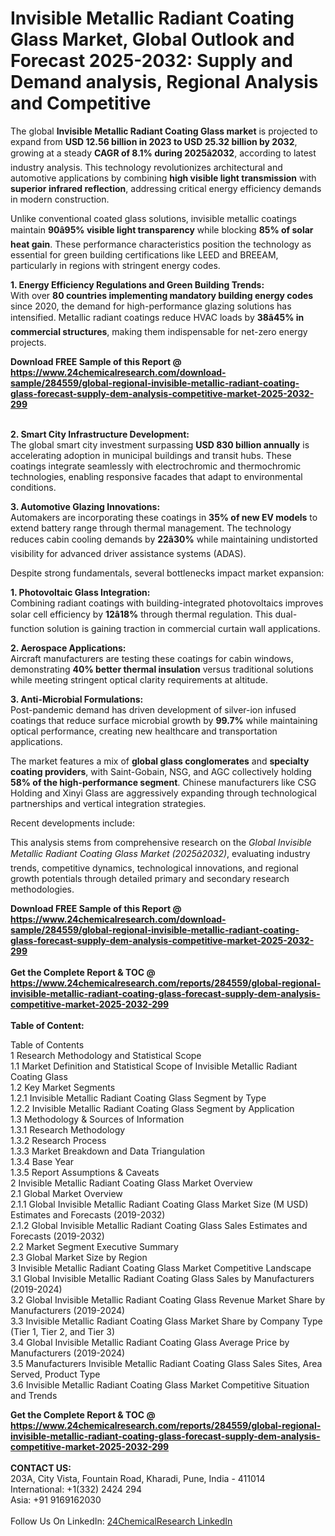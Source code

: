 <h1>Invisible Metallic Radiant Coating Glass Market, Global Outlook and Forecast 2025-2032: Supply and Demand analysis, Regional Analysis and Competitive</h1><p>The global <strong>Invisible Metallic Radiant Coating Glass market</strong> is projected to expand from <strong>USD 12.56 billion in 2023 to USD 25.32 billion by 2032</strong>, growing at a steady <strong>CAGR of 8.1% during 2025â2032</strong>, according to latest industry analysis. This technology revolutionizes architectural and automotive applications by combining <strong>high visible light transmission</strong> with <strong>superior infrared reflection</strong>, addressing critical energy efficiency demands in modern construction.</p><p>Unlike conventional coated glass solutions, invisible metallic coatings maintain <strong>90â95% visible light transparency</strong> while blocking <strong>85% of solar heat gain</strong>. These performance characteristics position the technology as essential for green building certifications like LEED and BREEAM, particularly in regions with stringent energy codes.</p><p><strong>1. Energy Efficiency Regulations and Green Building Trends:</strong><br>
With over <strong>80 countries implementing mandatory building energy codes</strong> since 2020, the demand for high-performance glazing solutions has intensified. Metallic radiant coatings reduce HVAC loads by <strong>38â45% in commercial structures</strong>, making them indispensable for net-zero energy projects.</p><div><b>Download FREE Sample of this Report @ 
            <a href="https://www.24chemicalresearch.com/download-sample/284559/global-regional-invisible-metallic-radiant-coating-glass-forecast-supply-dem-analysis-competitive-market-2025-2032-299">
            https://www.24chemicalresearch.com/download-sample/284559/global-regional-invisible-metallic-radiant-coating-glass-forecast-supply-dem-analysis-competitive-market-2025-2032-299</a></b></div><br><p><strong>2. Smart City Infrastructure Development:</strong><br>
The global smart city investment surpassing <strong>USD 830 billion annually</strong> is accelerating adoption in municipal buildings and transit hubs. These coatings integrate seamlessly with electrochromic and thermochromic technologies, enabling responsive facades that adapt to environmental conditions.</p><p><strong>3. Automotive Glazing Innovations:</strong><br>
Automakers are incorporating these coatings in <strong>35% of new EV models</strong> to extend battery range through thermal management. The technology reduces cabin cooling demands by <strong>22â30%</strong> while maintaining undistorted visibility for advanced driver assistance systems (ADAS).</p><p>Despite strong fundamentals, several bottlenecks impact market expansion:</p><p><strong>1. Photovoltaic Glass Integration:</strong><br>
Combining radiant coatings with building-integrated photovoltaics improves solar cell efficiency by <strong>12â18%</strong> through thermal regulation. This dual-function solution is gaining traction in commercial curtain wall applications.</p><p><strong>2. Aerospace Applications:</strong><br>
Aircraft manufacturers are testing these coatings for cabin windows, demonstrating <strong>40% better thermal insulation</strong> versus traditional solutions while meeting stringent optical clarity requirements at altitude.</p><p><strong>3. Anti-Microbial Formulations:</strong><br>
Post-pandemic demand has driven development of silver-ion infused coatings that reduce surface microbial growth by <strong>99.7%</strong> while maintaining optical performance, creating new healthcare and transportation applications.</p><p>The market features a mix of <strong>global glass conglomerates</strong> and <strong>specialty coating providers</strong>, with Saint-Gobain, NSG, and AGC collectively holding <strong>58% of the high-performance segment</strong>. Chinese manufacturers like CSG Holding and Xinyi Glass are aggressively expanding through technological partnerships and vertical integration strategies.</p><p>Recent developments include:</p><p>This analysis stems from comprehensive research on the <em>Global Invisible Metallic Radiant Coating Glass Market (2025â2032)</em>, evaluating industry trends, competitive dynamics, technological innovations, and regional growth potentials through detailed primary and secondary research methodologies.</p><div><b>Download FREE Sample of this Report @ 
            <a href="https://www.24chemicalresearch.com/download-sample/284559/global-regional-invisible-metallic-radiant-coating-glass-forecast-supply-dem-analysis-competitive-market-2025-2032-299">
            https://www.24chemicalresearch.com/download-sample/284559/global-regional-invisible-metallic-radiant-coating-glass-forecast-supply-dem-analysis-competitive-market-2025-2032-299</a></b></div><br><div><b>Get the Complete Report & TOC @ 
            <a href="https://www.24chemicalresearch.com/reports/284559/global-regional-invisible-metallic-radiant-coating-glass-forecast-supply-dem-analysis-competitive-market-2025-2032-299">
            https://www.24chemicalresearch.com/reports/284559/global-regional-invisible-metallic-radiant-coating-glass-forecast-supply-dem-analysis-competitive-market-2025-2032-299</a></b></div><br>
            <b>Table of Content:</b><p>Table of Contents<br />
1 Research Methodology and Statistical Scope<br />
1.1 Market Definition and Statistical Scope of Invisible Metallic Radiant Coating Glass<br />
1.2 Key Market Segments<br />
1.2.1 Invisible Metallic Radiant Coating Glass Segment by Type<br />
1.2.2 Invisible Metallic Radiant Coating Glass Segment by Application<br />
1.3 Methodology & Sources of Information<br />
1.3.1 Research Methodology<br />
1.3.2 Research Process<br />
1.3.3 Market Breakdown and Data Triangulation<br />
1.3.4 Base Year<br />
1.3.5 Report Assumptions & Caveats<br />
2 Invisible Metallic Radiant Coating Glass Market Overview<br />
2.1 Global Market Overview<br />
2.1.1 Global Invisible Metallic Radiant Coating Glass Market Size (M USD) Estimates and Forecasts (2019-2032)<br />
2.1.2 Global Invisible Metallic Radiant Coating Glass Sales Estimates and Forecasts (2019-2032)<br />
2.2 Market Segment Executive Summary<br />
2.3 Global Market Size by Region<br />
3 Invisible Metallic Radiant Coating Glass Market Competitive Landscape<br />
3.1 Global Invisible Metallic Radiant Coating Glass Sales by Manufacturers (2019-2024)<br />
3.2 Global Invisible Metallic Radiant Coating Glass Revenue Market Share by Manufacturers (2019-2024)<br />
3.3 Invisible Metallic Radiant Coating Glass Market Share by Company Type (Tier 1, Tier 2, and Tier 3)<br />
3.4 Global Invisible Metallic Radiant Coating Glass Average Price by Manufacturers (2019-2024)<br />
3.5 Manufacturers Invisible Metallic Radiant Coating Glass Sales Sites, Area Served, Product Type<br />
3.6 Invisible Metallic Radiant Coating Glass Market Competitive Situation and Trends<br />
</p><div><b>Get the Complete Report & TOC @ 
            <a href="https://www.24chemicalresearch.com/reports/284559/global-regional-invisible-metallic-radiant-coating-glass-forecast-supply-dem-analysis-competitive-market-2025-2032-299">
            https://www.24chemicalresearch.com/reports/284559/global-regional-invisible-metallic-radiant-coating-glass-forecast-supply-dem-analysis-competitive-market-2025-2032-299</a></b></div><br><b>CONTACT US:</b><br>
            203A, City Vista, Fountain Road, Kharadi, Pune, India - 411014<br>
            International: +1(332) 2424 294<br>
            Asia: +91 9169162030 <br><br>
            Follow Us On LinkedIn: <a href="https://www.linkedin.com/company/24chemicalresearch/">24ChemicalResearch LinkedIn</a>